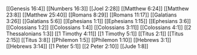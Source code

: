[[Genesis 16:4]]
[[Numbers 16:3]]
[[Joel 2:28]]
[[Matthew 6:24]]
[[Matthew 23:8]]
[[Matthew 25:40]]
[[Romans 8:29]]
[[Romans 11:17]]
[[Galatians 3:26]]
[[Galatians 5:6]]
[[Ephesians 1:1]]
[[Ephesians 1:15]]
[[Ephesians 3:6]]
[[Colossians 1:2]]
[[Colossians 1:4]]
[[Colossians 3:11]]
[[Colossians 4:1]]
[[2 Thessalonians 1:3]]
[[1 Timothy 4:11]]
[[1 Timothy 5:1]]
[[Titus 2:1]]
[[Titus 2:15]]
[[Titus 3:8]]
[[Philemon 1:5]]
[[Philemon 1:10]]
[[Hebrews 3:1]]
[[Hebrews 3:14]]
[[1 Peter 5:1]]
[[2 Peter 2:10]]
[[Jude 1:8]]
